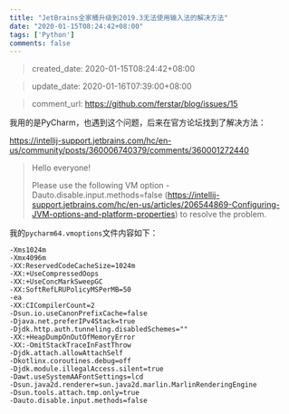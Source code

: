 ```yaml
---
title: "JetBrains全家桶升级到2019.3无法使用输入法的解决方法"
date: "2020-01-15T08:24:42+08:00"
tags: ['Python']
comments: false
---
```


> created_date: 2020-01-15T08:24:42+08:00

> update_date: 2020-01-16T07:39:00+08:00

> comment_url: https://github.com/ferstar/blog/issues/15

我用的是PyCharm，也遇到这个问题，后来在官方论坛找到了解决方法：

https://intellij-support.jetbrains.com/hc/en-us/community/posts/360006740379/comments/360001272440

> Hello everyone!
> 
> Please use the following VM option -Dauto.disable.input.methods=false (https://intellij-support.jetbrains.com/hc/en-us/articles/206544869-Configuring-JVM-options-and-platform-properties) to resolve the problem.

我的`pycharm64.vmoptions`文件内容如下：

```shell
-Xms1024m
-Xmx4096m
-XX:ReservedCodeCacheSize=1024m
-XX:+UseCompressedOops
-XX:+UseConcMarkSweepGC
-XX:SoftRefLRUPolicyMSPerMB=50
-ea
-XX:CICompilerCount=2
-Dsun.io.useCanonPrefixCache=false
-Djava.net.preferIPv4Stack=true
-Djdk.http.auth.tunneling.disabledSchemes=""
-XX:+HeapDumpOnOutOfMemoryError
-XX:-OmitStackTraceInFastThrow
-Djdk.attach.allowAttachSelf
-Dkotlinx.coroutines.debug=off
-Djdk.module.illegalAccess.silent=true
-Dawt.useSystemAAFontSettings=lcd
-Dsun.java2d.renderer=sun.java2d.marlin.MarlinRenderingEngine
-Dsun.tools.attach.tmp.only=true
-Dauto.disable.input.methods=false
```

